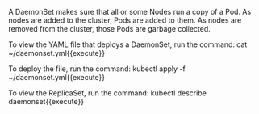 A DaemonSet makes sure that all or some Nodes run a copy of a Pod. As nodes are added to the cluster, Pods are added to them. As nodes are removed from the cluster, those Pods are garbage collected.

To view the YAML file that deploys a DaemonSet, run the command: cat ~/daemonset.yml{{execute}}

To deploy the file, run the command: kubectl apply -f ~/daemonset.yml{{execute}}

To view the ReplicaSet, run the command: kubectl describe daemonset{{execute}}
